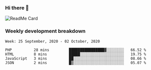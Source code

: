 ### Hi there 👋

<!--
**itzcy/itzcy** is a ✨ _special_ ✨ repository because its `README.md` (this file) appears on your GitHub profile.

Here are some ideas to get you started:

- 🔭 I’m currently working on ...
- 🌱 I’m currently learning ...
- 👯 I’m looking to collaborate on ...
- 🤔 I’m looking for help with ...
- 💬 Ask me about ...
- 📫 How to reach me: ...
- 😄 Pronouns: ...
- ⚡ Fun fact: ...
-->
![ReadMe Card](https://github-readme-stats.vercel.app/api?username=itzcy&show_icons=true&title_color=2d3198&icon_color=797cb8&text_color=24292e&bg_color=f6f8fa)

### Weekly development breakdown
<!--START_SECTION:waka-->
```text
Week: 25 September, 2020 - 02 October, 2020

PHP          28 mins         ████████████████▓░░░░░░░░   66.52 % 
HTML         8 mins          █████░░░░░░░░░░░░░░░░░░░░   19.75 % 
JavaScript   3 mins          ██░░░░░░░░░░░░░░░░░░░░░░░   08.66 % 
JSON         2 mins          █▒░░░░░░░░░░░░░░░░░░░░░░░   05.07 % 
```
<!--END_SECTION:waka-->
